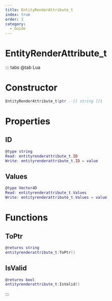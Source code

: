 ```yaml
---
title: EntityRenderAttribute_t
index: true
order: 2
category:
  - Guide
---
```


# EntityRenderAttribute_t

::: tabs
@tab Lua
# Constructor
```lua
EntityRenderAttribute_t(ptr --[[ string ]])
```
# Properties
## ID 
```lua
@type string
Read: entityrenderattribute_t.ID
Write: entityrenderattribute_t.ID = value
```
## Values 
```lua
@type Vector4D
Read: entityrenderattribute_t.Values
Write: entityrenderattribute_t.Values = value
```
# Functions
## ToPtr
```lua
@returns string
entityrenderattribute_t:ToPtr()
```
## IsValid
```lua
@returns bool
entityrenderattribute_t:IsValid()
```

:::